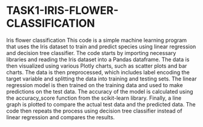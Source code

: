 # TASK1-IRIS-FLOWER-CLASSIFICATION
Iris flower classification
This code is a simple machine learning program that uses the Iris dataset to train and predict species using linear regression and decision tree classifier. 
The code starts by importing necessary libraries and reading the Iris dataset into a Pandas dataframe. 
The data is then visualized using various Plotly charts, such as scatter plots and bar charts. 
The data is then preprocessed, which includes label encoding the target variable and splitting the data into training and testing sets. 
The linear regression model is then trained on the training data and used to make predictions on the test data. 
The accuracy of the model is calculated using the accuracy_score function from the scikit-learn library. 
Finally, a line graph is plotted to compare the actual test data and the predicted data. 
The code then repeats the process using decision tree classifier instead of linear regression and compares the results.
